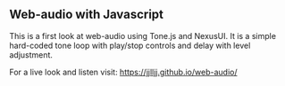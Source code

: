 ## Web-audio with Javascript

This is a first look at web-audio using Tone.js and NexusUI. It is a simple hard-coded tone loop with play/stop controls and delay with level adjustment.

For a live look and listen visit:
https://jjlljj.github.io/web-audio/
